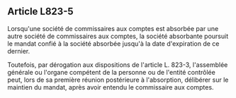 Article L823-5
----
Lorsqu'une société de commissaires aux comptes est absorbée par une autre
société de commissaires aux comptes, la société absorbante poursuit le mandat
confié à la société absorbée jusqu'à la date d'expiration de ce dernier.

Toutefois, par dérogation aux dispositions de l'article L. 823-3, l'assemblée
générale ou l'organe compétent de la personne ou de l'entité contrôlée peut,
lors de sa première réunion postérieure à l'absorption, délibérer sur le
maintien du mandat, après avoir entendu le commissaire aux comptes.

